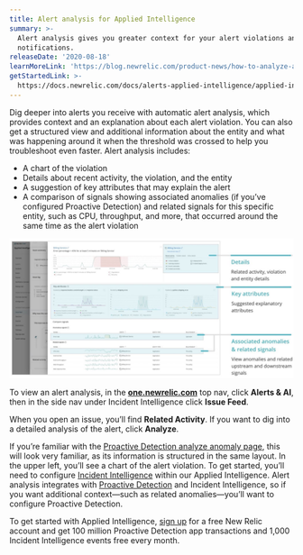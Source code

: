 ```yaml
---
title: Alert analysis for Applied Intelligence
summary: >-
  Alert analysis gives you greater context for your alert violations and
  notifications.
releaseDate: '2020-08-18'
learnMoreLink: 'https://blog.newrelic.com/product-news/how-to-analyze-alert-violations/'
getStartedLink: >-
  https://docs.newrelic.com/docs/alerts-applied-intelligence/applied-intelligence
---
```


Dig deeper into alerts you receive with automatic alert analysis, which provides context and an explanation about each alert violation. You can also get a structured view and additional information about the entity and what was happening around it when the threshold was crossed to help you troubleshoot even faster. Alert analysis includes:

* A chart of the violation
* Details about recent activity, the violation, and the entity
* A suggestion of key attributes that may explain the alert
* A comparison of signals showing associated anomalies (if you’ve configured Proactive Detection) and related signals for this specific entity, such as CPU, throughput, and more, that occurred around the same time as the alert violation

![A screenshot of alert analysis features with labels.](./images/alert-analysis-details.png "A screenshot of alert analysis features with labels.")

To view an alert analysis, in the **[one.newrelic.com](https://one.newrelic.com)** top nav, click **Alerts & AI**, then in the side nav under Incident Intelligence click **Issue Feed**.

When you open an issue, you’ll find **Related Activity**. If you want to dig into a detailed analysis of the alert, click **Analyze**.

If you’re familiar with the [Proactive Detection analyze anomaly page](https://blog.newrelic.com/product-news/new-capabilities-proactive-detection/), this will look very familiar, as its information is structured in the same layout. In the upper left, you’ll see a chart of the alert violation. To get started, you’ll need to configure [Incident Intelligence](/docs/alerts-applied-intelligence/applied-intelligence/incident-intelligence/get-started-incident-intelligence) within our Applied Intelligence. Alert analysis integrates with [Proactive Detection](/docs/alerts-applied-intelligence/applied-intelligence/proactive-detection/proactive-detection-applied-intelligence) and Incident Intelligence, so if you want additional context—such as related anomalies—you’ll want to configure Proactive Detection.

To get started with Applied Intelligence, [sign up](https://newrelic.com/signup) for a free New Relic account and get 100 million Proactive Detection app transactions and 1,000 Incident Intelligence events free every month.
